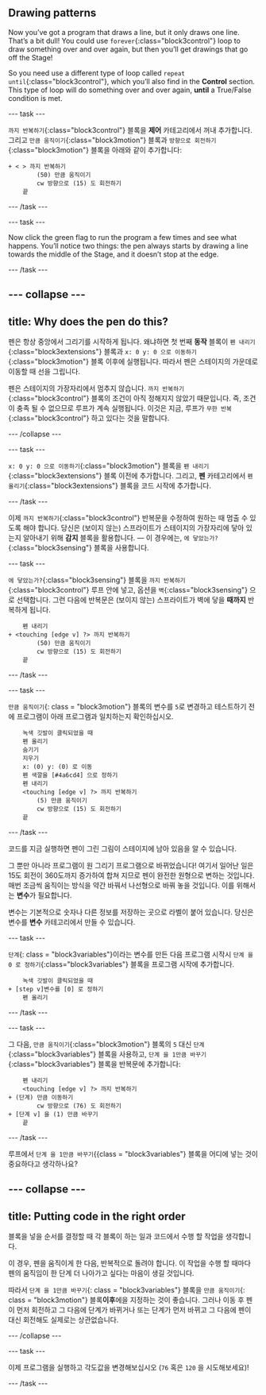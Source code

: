 ## Drawing patterns

Now you’ve got a program that draws a line, but it only draws one line. That’s a bit dull! You could use `forever`{:class="block3control"} loop to draw something over and over again, but then you’ll get drawings that go off the Stage!

So you need use a different type of loop called `repeat until`{:class="block3control"}, which you’ll also find in the **Control** section. This type of loop will do something over and over again, **until** a True/False condition is met.

\--- task \---

`까지 반복하기`{:class="block3control"} 블록을 **제어** 카테고리에서 꺼내 추가합니다. 그리고 `만큼 움직이기`{:class="block3motion"} 블록과 `방향으로 회전하기`{:class="block3motion"} 블록을 아래와 같이 추가합니다:

```blocks3
+ < > 까지 반복하기
        (50) 만큼 움직이기
        cw 방향으로 (15) 도 회전하기
    끝
```

\--- /task \---

\--- task \---

Now click the green flag to run the program a few times and see what happens. You’ll notice two things: the pen always starts by drawing a line towards the middle of the Stage, and it doesn’t stop at the edge.

\--- /task \---

## \--- collapse \---

## title: Why does the pen do this?

펜은 항상 중앙에서 그리기를 시작하게 됩니다. 왜냐하면 첫 번째 **동작** 블록이 `펜 내리기`{:class="block3extensions"} 블록과 `x: 0 y: 0 으로 이동하기`{:class="block3motion"} 블록 이후에 실행됩니다. 따라서 펜은 스테이지의 가운데로 이동할 때 선을 그립니다.

펜은 스테이지의 가장자리에서 멈추지 않습니다. `까지 반복하기`{:class="block3control"} 블록의 조건이 아직 정해지지 않았기 때문입니다. 즉, 조건이 충족 될 수 없으므로 루프가 계속 실행됩니다. 이것은 지금, 루프가 `무한 반복`{:class="block3control"} 하고 있다는 것을 말합니다.

\--- /collapse \---

\--- task \---

`x: 0 y: 0 으로 이동하기`{:class="block3motion"} 블록을 `펜 내리기`{:class="block3extensions"} 블록 이전에 추가합니다. 그리고, **펜** 카테고리에서 `펜 올리기`{:class="block3extensions"} 블록을 코드 시작에 추가합니다.

\--- /task \---

이제 `까지 반복하기`{:class="block3control"} 반복문을 수정하여 원하는 때 멈출 수 있도록 해야 합니다. 당신은 (보이지 않는) 스프라이트가 스테이지의 가장자리에 닿아 있는지 알아내기 위해 **감지** 블록을 활용합니다. — 이 경우에는, `에 닿았는가?`{:class="block3sensing"} 블록을 사용합니다.

\--- task \---

`에 닿았는가?`{:class="block3sensing"} 블록을 `까지 반복하기`{:class="block3control"} 루프 안에 넣고, 옵션을 `벽`{:class="block3sensing"} 으로 선택합니다. 그런 다음에 반복문은 (보이지 않는) 스프라이트가 벽에 닿을 **때까지** 반복하게 됩니다.

```blocks3
    펜 내리기
+ <touching [edge v] ?> 까지 반복하기
        (50) 만큼 움직이기
        cw 방향으로 (15) 도 회전하기
    끝
```

\--- /task \---

\--- task \---

`만큼 움직이기`{: class = "block3motion"} 블록의 변수를 `5`로 변경하고 테스트하기 전에 프로그램이 아래 프로그램과 일치하는지 확인하십시오.

```blocks3
    녹색 깃발이 클릭되었을 때
    펜 올리기
    숨기기
    지우기
    x: (0) y: (0) 로 이동
    펜 색깔을 [#4a6cd4] 으로 정하기
    펜 내리기
    <touching [edge v] ?> 까지 반복하기 
        (5) 만큼 움직이기
        cw 방향으로 (15) 도 회전하기
    끝
```

\--- /task \---

코드를 지금 실행하면 펜이 그린 그림이 스테이지에 남아 있음을 알 수 있습니다.

그 뿐만 아니라 프로그램이 원 그리기 프로그램으로 바뀌었습니다! 여기서 일어난 일은 15도 회전이 360도까지 증가하여 합쳐 지므로 펜이 완전한 원형으로 변하는 것입니다. 매번 조금씩 움직이는 방식을 약간 바꿔서 나선형으로 바꿔 놓을 것입니다. 이를 위해서는 **변수**가 필요합니다.

변수는 기본적으로 숫자나 다른 정보를 저장하는 곳으로 라벨이 붙어 있습니다. 당신은 변수를 **변수** 카테고리에서 만들 수 있습니다.

\--- task \---

`단계`{: class = "block3variables"}이라는 변수를 만든 다음 프로그램 시작시 `단계 을 0 로 정하기`{:class="block3variables"} 블록을 프로그램 시작에 추가합니다.

```blocks3
    녹색 깃발이 클릭되었을 때
+ [step v]변수를 [0] 로 정하기
    펜 올리기
```

\--- /task \---

\--- task \---

그 다음, `만큼 움직이기`{:class="block3motion"} 블록의 `5` 대신 `단계`{:class="block3variables"} 블록을 사용하고, `단계 을 1만큼 바꾸기`{:class="block3variables"} 블록을 반복문에 추가합니다:

```blocks3
    펜 내리기
    <touching [edge v] ?> 까지 반복하기 
+ (단계) 만큼 이동하기
        cw 방향으로 (76) 도 회전하기
+ [단계 v] 을 (1) 만큼 바꾸기
    끝
```

\--- /task \---

루프에서 `단계 을 1만큼 바꾸기`{{class = "block3variables"} 블록을 어디에 넣는 것이 중요하다고 생각하나요?

## \--- collapse \---

## title: Putting code in the right order

블록을 넣을 순서를 결정할 때 각 블록이 하는 일과 코드에서 수행 할 작업을 생각합니다.

이 경우, 펜을 움직이게 한 다음, 반복적으로 돌려야 합니다. 이 작업을 수행 할 때마다 펜의 움직임이 한 단계 더 나아가고 싶다는 마음이 생길 것입니다.

따라서 `단계 을 1만큼 바꾸기`{: class = "block3variables"} 블록을 `만큼 움직이기`{: class = "block3motion"} 블록**이후**에을 지정하는 것이 좋습니다. 그러나 이동 후 펜이 먼저 회전하고 그 다음에 단계가 바뀌거나 또는 단계가 먼저 바뀌고 그 다음에 펜이 대신 회전해도 실제로는 상관없습니다.

\--- /collapse \---

\--- task \---

이제 프로그램을 실행하고 각도값을 변경해보십시오 (`76` 혹은 `120` 을 시도해보세요)!

\--- /task \---